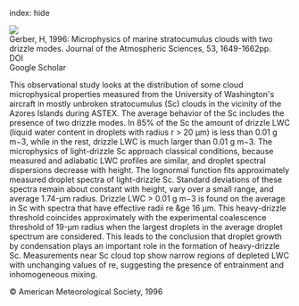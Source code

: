 index: hide

<div class="Citation">
    <div class="Citation-thumb CitationThumb-linked"  data-href="https://doi.org/10.1175/1520-0469(1996)053<1649:momscw>2.0.co;2">
      <img src="https://static.claimspace.cloud/climate-study-static/refs/thumbs/7/Gerber_1996-thumb.png" />
    </div>

  <div class="Citation-body">
    <div class="Citation-text">Gerber, H, 1996: Microphysics of marine stratocumulus clouds with two drizzle modes. <span class="Article-journal">Journal of the Atmospheric Sciences, </span><span class="Article-volume">53, </span>1649-1662pp.</div>
    <div class="Citation-links">
      <div class="CitationLink" data-href="https://doi.org/10.1175/1520-0469(1996)053<1649:momscw>2.0.co;2">
        <div class="CitationLink-icon CitationLink-Doi"></div>
        <div class="CitationLink-text">DOI</div>
      </div>
      <div class="CitationLink" data-href="https://scholar.google.com/scholar?q=10.1175/1520-0469(1996)053<1649:momscw>2.0.co;2">
        <div class="CitationLink-icon CitationLink-Scholar"></div>
        <div class="CitationLink-text">Google Scholar</div>
      </div>
    </div>
  </div>
</div>

This observational study looks at the distribution of some cloud microphysical properties measured from the University of Washington's aircraft in mostly unbroken stratocumulus (Sc) clouds in the vicinity of the Azores Islands during ASTEX. The average behavior of the Sc includes the presence of two drizzle modes. In 85% of the Sc the amount of drizzle LWC (liquid water content in droplets with radius r > 20 µm) is less than 0.01 g m−3, while in the rest, drizzle LWC is much larger than 0.01 g m−3. The microphysics of light-drizzle Sc approach classical conditions, because measured and adiabatic LWC profiles are similar, and droplet spectral dispersions decrease with height. The lognormal function fits approximately measured droplet spectra of light-drizzle Sc. Standard deviations of these spectra remain about constant with height, vary over a small range, and average 1.74-µm radius. Drizzle LWC > 0.01 g m−3 is found on the average in Sc with spectra that have effective radii re &ge 16 µm. This heavy-drizzle threshold coincides approximately with the experimental coalescence threshold of 19-µm radius when the largest droplets in the average droplet spectrum are considered. This leads to the conclusion that droplet growth by condensation plays an important role in the formation of heavy-drizzle Sc. Measurements near Sc cloud top show narrow regions of depleted LWC with unchanging values of re, suggesting the presence of entrainment and inhomogeneous mixing.

<div class="Citation-copy">
&copy; American Meteorological Society, 1996
</div>